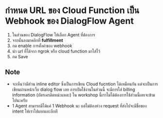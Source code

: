 
# กำหนด URL ของ Cloud Function เป็น Webhook ของ DialogFlow Agent

1. ในส่วนของ DialogFlow ให้เลือก Agent ที่ต้องการ 
2. จากนั้นลงมาคลิกที่ **fulfillment**
3. กด enable การตั้งค่าของ webhook
4. นำ url ที่ได้จาก ngrok หรือ cloud function มาใส่ไว้
5. กด Save 

## Note 

- จะเห็นว่ามีส่วน inline editor ซึ่งเป็นการเขียน Cloud fucntion ได้เหมือนกัน แต่จะเป็นการเขียนผ่านหน้าเว็บ dialog flow เลย การเปิดใช้งานในส่วนนี้ จะมีการใส่ billing information (บัตรเครดิตหน่ะแหละ) ใน workshop นี้เราไม่ได้ต้องการใช้ส่วนนี้เลยจะข้ามไปนะครับ
- 1 Agent สามารถมีได้แค่ 1 Webhook นะ แต่ไม่ต้องห่วง request ที่ส่งไปจะมีชื่อของ intent ให้เราไปแยกแยะอีกที